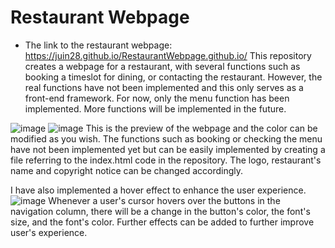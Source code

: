 # Restaurant Webpage
 - The link to the restaurant webpage: https://juin28.github.io/RestaurantWebpage.github.io/
This repository creates a webpage for a restaurant, with several functions such as booking a timeslot for dining, or contacting the restaurant. However, the real functions have not been implemented and this only serves as a front-end framework. For now, only the menu function has been implemented. More functions will be implemented in the future.

![image](https://github.com/Juin28/Restaurant-Webpage/assets/114983636/2fc65048-0fbc-4b10-8cce-9c8ecf7abf77)
![image](https://github.com/Juin28/Restaurant-Webpage/assets/114983636/3e7c7f8b-82f8-4835-9213-bdc9133f776d)
This is the preview of the webpage and the color can be modified as you wish. The functions such as booking or checking the menu have not been implemented yet but can be easily implemented by creating a file referring to the index.html code in the repository. The logo, restaurant's name and copyright notice can be changed accordingly. 

I have also implemented a hover effect to enhance the user experience. 
![image](https://github.com/Juin28/Restaurant-Webpage/assets/114983636/1c072f96-966f-47fb-a757-6756c59ec991)
Whenever a user's cursor hovers over the buttons in the navigation column, there will be a change in the button's color, the font's size, and the font's color. Further effects can be added to further improve user's experience.

